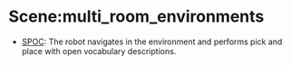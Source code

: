 # Scene:multi_room_environments

- [SPOC](oed-playground/tree/master/pages/datasets/spoc.md): The robot navigates in the environment and performs pick and place with open vocabulary descriptions.